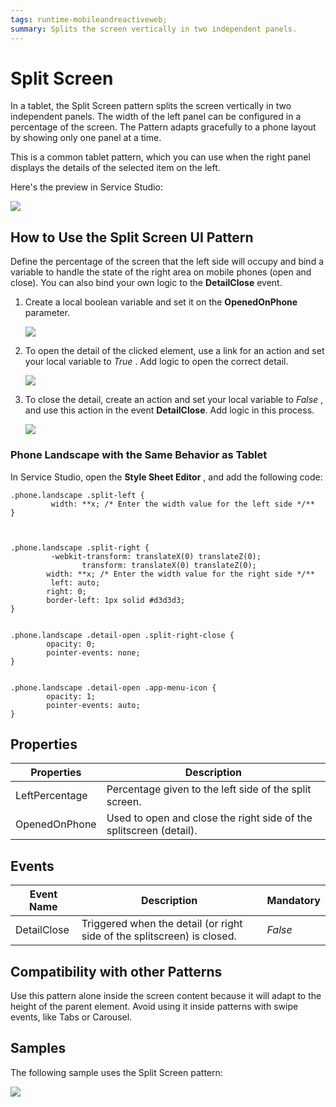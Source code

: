 ```yaml
---
tags: runtime-mobileandreactiveweb;  
summary: Splits the screen vertically in two independent panels.
---
```


# Split Screen

In a tablet, the Split Screen pattern splits the screen vertically in two independent panels. The width of the left panel can be configured in a percentage of the screen. The Pattern adapts gracefully to a phone layout by showing only one panel at a time.

This is a common tablet pattern, which you can use when the right panel displays the details of the selected item on the left.

Here's the preview in Service Studio:

![](images/Service_Studio_Split_Screen.png)

## How to Use the Split Screen UI Pattern

Define the percentage of the screen that the left side will occupy and bind a variable to handle the state of the right area on mobile phones (open and close). You can also bind your own logic to the **DetailClose** event.

1. Create a local boolean variable and set it on the **OpenedOnPhone** parameter.

    ![](images/adaptive_split_screen.png)

1. To open the detail of the clicked element, use a link for an action and set your local variable to _True_ . Add logic to open the correct detail.

    ![](images/split_screen_list_open.png)

1. To close the detail, create an action and set your local variable to _False_ , and use this action in the event **DetailClose**. Add logic in this process.

    ![](images/close_detail.png)

### Phone Landscape with the Same Behavior as Tablet

In Service Studio, open the **Style Sheet Editor** , and add the following code:

    
    
    .phone.landscape .split-left {
             width: **x; /* Enter the width value for the left side */**
    }
    
    
    
    .phone.landscape .split-right {
             -webkit-transform: translateX(0) translateZ(0);
                    transform: translateX(0) translateZ(0);
            width: **x; /* Enter the width value for the right side */**
             left: auto;
            right: 0;
            border-left: 1px solid #d3d3d3;
    }
    
    
    .phone.landscape .detail-open .split-right-close {
            opacity: 0;
            pointer-events: none;
    }
    
    
    .phone.landscape .detail-open .app-menu-icon {
            opacity: 1;
            pointer-events: auto;
    }
    

## Properties

**Properties** |  **Description** |  
---|---  
|  LeftPercentage  |  Percentage given to the left side of the split screen.  |  50%  
|  OpenedOnPhone  |  Used to open and close the right side of the splitscreen (detail).  |  _False_  
  
## Events

**Event Name** |  **Description** |  **Mandatory**  
---|---|---  
 DetailClose  |  Triggered when the detail (or right side of the splitscreen) is closed.  |  _False_  
  
 
## Compatibility with other Patterns

Use this pattern alone inside the screen content because it will adapt to the height of the parent element. Avoid using it inside patterns with swipe events, like Tabs or Carousel.

## Samples

The following sample uses the Split Screen pattern:

![](images/SplitScreen-Sample-1.PNG)
